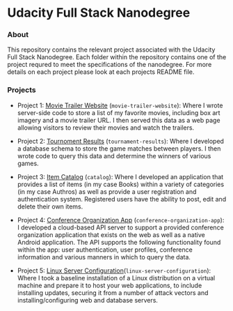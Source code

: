 # Udacity Full Stack Nanodegree
### About
This repository contains the relevant project associated with the Udacity Full Stack Nanodegree. Each folder within the repository contains one of the project requred to meet the specifications of the nanodegree. For more details on each project please look at each projects README file.

### Projects
- Project 1: [Movie Trailer Website](https://github.com/mpvanveldhuizen/udacity/tree/master/movie-trailer-website) (`movie-trailer-website`): Where I wrote server-side code to store a list of my favorite movies, including box art imagery and a movie trailer URL. I then served this data as a web page allowing visitors to review their movies and watch the trailers.

- Project 2: [Tournoment Results](https://github.com/mpvanveldhuizen/udacity/tree/master/tournament-results) (`tournament-results`): Where I developed a database schema to store the game matches between players. I then wrote code to query this data and determine the winners of various games.

- Project 3: [Item Catalog](https://github.com/mpvanveldhuizen/udacity/tree/master/catalog) (`catalog`): Where I developed an application that provides a list of items (in my case Books) within a variety of categories (in my case Authros) as well as provide a user registration and authentication system. Registered users have the ability to post, edit and delete their own items.

- Project 4: [Conference Organization App](https://github.com/mpvanveldhuizen/udacity/tree/master/conference-organization-app) (`conference-organization-app`): I developed a cloud-based API server to support a provided conference organization application that exists on the web as well as a native Android application. The API supports the following functionality found within the app: user authentication, user profiles, conference information and various manners in which to query the data.

- Project 5: [Linux Server Configuration](https://github.com/mpvanveldhuizen/udacity/tree/master/linux-server-configuration)(`linux-server-configuration`): Where I took a baseline installation of a Linux distribution on a virtual machine and prepare it to host your web applications, to include installing updates, securing it from a number of attack vectors and installing/configuring web and database servers.
